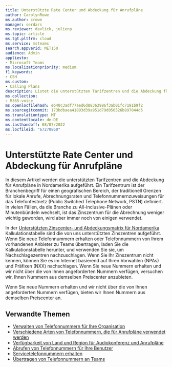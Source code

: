 ```yaml
---
title: Unterstützte Rate Center und Abdeckung für Anrufpläne
author: CarolynRowe
ms.author: crowe
manager: serdars
ms.reviewer: davlick, julienp
ms.topic: article
ms.tgt.pltfrm: cloud
ms.service: msteams
search.appverid: MET150
audience: Admin
appliesto:
- Microsoft Teams
ms.localizationpriority: medium
f1.keywords:
- CSH
ms.custom:
- Calling Plans
description: Listet die unterstützten Tarifzentren und die Abdeckung für Anrufpläne auf.
ms.collection:
- M365-voice
ms.openlocfilehash: eb40c3adf77aed6d88363986f3ab01fc7191b9f2
ms.sourcegitcommit: 173bdbaea41893d39a951d79d050526b897044d5
ms.translationtype: MT
ms.contentlocale: de-DE
ms.lasthandoff: 08/07/2022
ms.locfileid: "67270860"
---
```

# <a name="supported-rate-centers-and-coverage-for-calling-plans"></a>Unterstützte Rate Center und Abdeckung für Anrufpläne

In diesem Artikel werden die unterstützten Tarifzentren und die Abdeckung für Anrufpläne in Nordamerika aufgeführt. Ein Tarifzentrum ist der Branchenbegriff für einen geografischen Bereich, der traditionell Grenzen für lokale Anrufe, Abrechnungsraten und Telefonnummernzuweisungen für das Telefonfestnetz (Public Switched Telephone Network, PSTN) definiert. In vielen Fällen, da die Branche zu All-Inclusive-Plänen oder Minutenbündeln wechselt, ist das Zinszentrum für die Abrechnung weniger wichtig geworden, wird aber immer noch von einigen verwendet.

In der [Unterstützten Zinscenter- und Abdeckungsmatrix für Nordamerika](https://www.microsoft.com/download/details.aspx?id=102534) Kalkulationstabelle sind die von uns unterstützten Zinszentren aufgeführt. Wenn Sie neue Telefonnummern erhalten oder Telefonnummern von Ihrem vorhandenen Anbieter zu Teams übertragen, laden Sie die Kalkulationstabelle herunter, und verwenden Sie sie, um Nachschlagezentren nachzuschlagen. Wenn Sie Ihr Zinszentrum nicht kennen, können Sie es im Internet basierend auf Ihren Vorwahlen (NPAs) und Präfixen (NXX) nachschlagen.
Wenn Sie neue Nummern erhalten und wir nicht über die von Ihnen angeforderten Nummern verfügen, versuchen wir, Ihnen Nummern aus demselben Preiscenter anzubieten.

Wenn Sie neue Nummern erhalten und wir nicht über die von Ihnen angeforderten Nummern verfügen, bieten wir Ihnen Nummern aus demselben Preiscenter an.

## <a name="related-topics"></a>Verwandte Themen

- [Verwalten von Telefonnummern für Ihre Organisation](../manage-phone-numbers-for-your-organization/manage-phone-numbers-for-your-organization.md)
- [Verschiedene Arten von Telefonnummern, die für Anrufpläne verwendet werden](../different-kinds-of-phone-numbers-used-for-calling-plans.md)
- [Verfügbarkeit von Land und Region für Audiokonferenz und Anrufpläne](../country-and-region-availability-for-audio-conferencing-and-calling-plans/country-and-region-availability-for-audio-conferencing-and-calling-plans.md)
- [Abrufen von Telefonnummern für Ihre Benutzer](../getting-phone-numbers-for-your-users.md)
- [Servicetelefonnummern erhalten](../getting-service-phone-numbers.md)
- [Übertragen von Telefonnummern an Teams](transfer-phone-numbers-to-teams.md)
